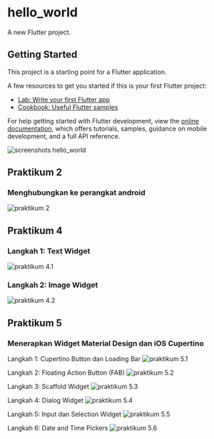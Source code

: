 # hello_world

A new Flutter project.

## Getting Started

This project is a starting point for a Flutter application.

A few resources to get you started if this is your first Flutter project:

- [Lab: Write your first Flutter app](https://docs.flutter.dev/get-started/codelab)
- [Cookbook: Useful Flutter samples](https://docs.flutter.dev/cookbook)

For help getting started with Flutter development, view the
[online documentation](https://docs.flutter.dev/), which offers tutorials,
samples, guidance on mobile development, and a full API reference.


![screenshots hello_world](image/Mobile.5.1.png)


## Praktikum 2
### Menghubungkan ke perangkat android
![praktikum 2](image/Mobile.5.2.png)

## Praktikum 4
### Langkah 1: Text Widget
![praktikum 4.1](image/mobile.5.3.png)

### Langkah 2: Image Widget
![praktikum 4.2](image/mobile.5.4.png)


## Praktikum 5
### Menerapkan Widget Material Design dan iOS Cupertino
 Langkah 1: Cupertino Button dan Loading Bar
 ![praktikum 5.1](image/mobile.5.5.png)

 Langkah 2: Floating Action Button (FAB)
 ![praktikum 5.2](image/mobile.5.6.png)

 Langkah 3: Scaffold Widget
 ![praktikum 5.3](image/mobile.5.7.png)

 Langkah 4: Dialog Widget
 ![praktikum 5.4](image/mobile.5.8.png)

 Langkah 5: Input dan Selection Widget
 ![praktikum 5.5](image/mobile.5.9.png)

 Langkah 6: Date and Time Pickers
 ![praktikum 5.6](image/mobile.5.10.png)

 
